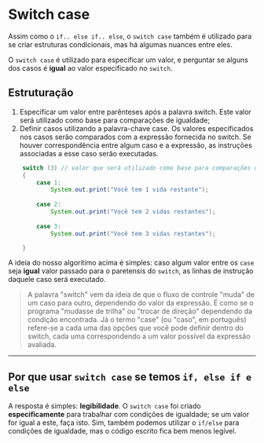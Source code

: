 # Switch case
Assim como o `if.. else if.. else`, o `switch case` também é utilizado para 
se criar estruturas condicionais, mas há algumas nuances entre eles.

O `switch case` é utilizado para especificar um valor, e perguntar se alguns dos casos
é __igual__ ao valor especificado no `switch`.

## Estruturação
1. Especificar um valor entre parênteses após a palavra switch. Este valor será utilizado como base para comparações de igualdade;
2. Definir casos utilizando a palavra-chave case. Os valores especificados nos casos serão comparados com a expressão fornecida no switch. Se houver correspondência entre algum caso e a expressão, as instruções associadas a esse caso serão executadas.
```java
    switch (3) // valor que será utilizado como base para comparações de igualdade. 
    {
        case 1: 
            System.out.print("Você tem 1 vida restante");
            
        case 2:
            System.out.print("Você tem 2 vidas restantes");
            
        case 3:
            System.out.print("Você tem 3 vidas restantes");

    }
```

A ideia do nosso algorítimo acima é simples: caso algum valor entre os `case` seja
__igual__ valor passado para o paretensis do `switch`, as linhas de instrução
daquele caso será executado. 

> A palavra "switch" vem da ideia de que o fluxo de controle "muda" de um caso para outro, dependendo do valor da expressão. É como se o programa "mudasse de trilha" ou "trocar de direção" dependendo da condição encontrada. Já o termo "case" (ou "caso", em português) refere-se a cada uma das opções que você pode definir dentro do switch, cada uma correspondendo a um valor possível da expressão avaliada.

_________________________________

## Por que usar `switch case` se temos `if, else if e else`
A resposta é simples: **legibilidade**. O `switch case` foi criado **especificamente** para trabalhar com condições de igualdade; se um valor for igual a este, faça isto. Sim, também podemos utilizar o `if/else` para condições de igualdade, mas o código escrito fica bem menos legível.


